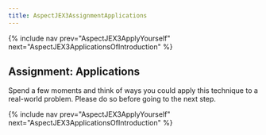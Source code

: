 ```yaml
---
title: AspectJEX3AssignmentApplications
---
```

{% include nav prev="AspectJEX3ApplyYourself" next="AspectJEX3ApplicationsOfIntroduction" %}

## Assignment: Applications
Spend a few moments and think of ways you could apply this technique to a real-world problem. Please do so before going to the next step.

{% include nav prev="AspectJEX3ApplyYourself" next="AspectJEX3ApplicationsOfIntroduction" %}
